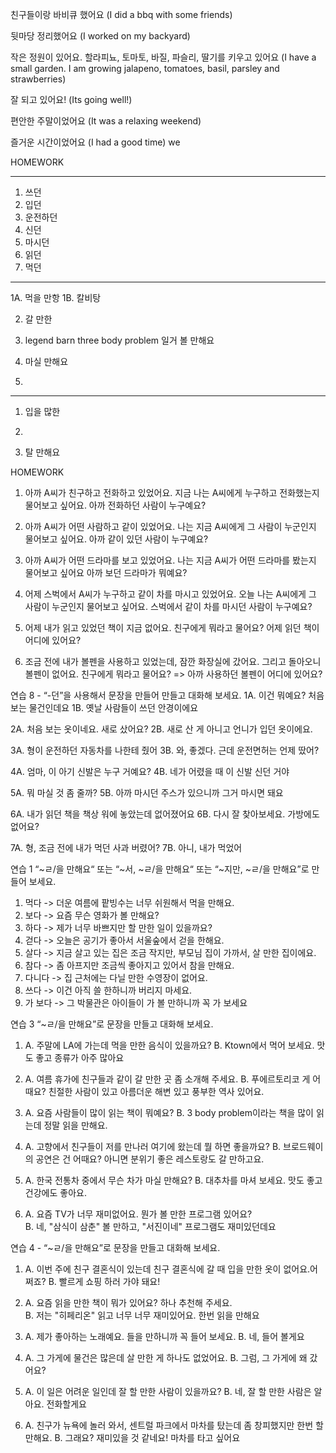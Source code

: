 친구들이랑 바비큐 했어요
(I did a bbq with some friends)

뒷마당 정리했어요
(I worked on my backyard)

작은 정원이 있어요. 할라피뇨, 토마토, 바질, 파슬리, 딸기를 키우고 있어요
(I have a small garden. I am growing jalapeno, tomatoes, basil, parsley and strawberries)

잘 되고 있어요!
(Its going well!)

편안한 주말이었어요
(It was a relaxing weekend)

즐거운 시간이었어요
(I had a good time)
we

HOMEWORK

---

1. 쓰던
2. 입던
3. 운전하던
4. 신던
5. 마시던
6. 읽던
7. 먹던

---

1A. 먹을 만항
1B. 칼비탕

2. 갈 만한

3. legend barn
   three body problem
   일거 볼 만해요

4. 마실 만해요

5.

---

1. 입을 많한
2.

3. 탈 만해요

HOMEWORK

1. 아까 A씨가 친구하고 전화하고 있었어요.
   지금 나는 A씨에게 누구하고 전화했는지 물어보고 싶어요.
   아까 전화하던 사람이 누구예요?

2. 아까 A씨가 어떤 사람하고 같이 있었어요.
   나는 지금 A씨에게 그 사람이 누군인지 물어보고 싶어요.
   아까 같이 있던 사람이 누구예요?

3. 아까 A씨가 어떤 드라마를 보고 있었어요.
   나는 지금 A씨가 어떤 드라마를 봤는지 물어보고 싶어요
   아까 보던 드라마가 뭐예요?

4. 어제 스벅에서 A씨가 누구하고 같이 차를 마시고 있었어요.
   오늘 나는 A씨에게 그 사람이 누군인지 물어보고 싶어요.
   스벅에서 같이 차를 마시던 사람이 누구예요?

5. 어제 내가 읽고 있었던 책이 지금 없어요. 친구에게 뭐라고 물어요?
   어제 읽던 책이 어디에 있어요?

6. 조금 전에 내가 볼펜을 사용하고 있었는데, 잠깐 화장실에 갔어요. 그리고 돌아오니 볼펜이 없어요. 친구에게 뭐라고 물어요? =>
   아까 사용하던 볼펜이 어디에 있어요?

연습 8 - “-던”을 사용해서 문장을 만들어 만들고 대화해 보세요.
1A. 이건 뭐예요? 처음 보는 물건인데요
1B. 옛날 사람들이 쓰던 안경이에요

2A. 처음 보는 옷이네요. 새로 샀어요?
2B. 새로 산 게 아니고 언니가 입던 옷이에요.

3A. 형이 운전하던 자동차를 나한테 줬어
3B. 와, 좋겠다. 근데 운전면허는 언제 땄어?

4A. 엄마, 이 아기 신발은 누구 거예요?
4B. 네가 어렸을 때 이 신발 신던 거야

5A. 뭐 마실 것 좀 줄까?
5B. 아까 마시던 주스가 있으니까 그거 마시면 돼요

6A. 내가 읽던 책을 책상 워에 놓았는데 없어졌어요
6B. 다시 잘 찾아보세요. 가방에도 없어요?

7A. 형, 조금 전에 내가 먹던 사과 버렸어?
7B. 아니, 내가 먹었어

연습 1 “~ㄹ/을 만해요“ 또는 “~서, ~ㄹ/을 만해요“ 또는 “~지만, ~ㄹ/을 만해요”로 만들어 보세요.

1. 먹다 -> 더운 여름에 팥빙수는 너무 쉬원해서 먹을 만해요.
2. 보다 -> 요즘 무슨 영화가 볼 만해요?
3. 하다 -> 제가 너무 바쁘지만 할 만한 일이 있을까요?
4. 걷다 -> 오늘은 공기가 좋아서 서울숲에서 걷을 한해요.
5. 살다 -> 지금 살고 있는 집은 조금 작지만, 부모님 집이 가까서, 살 만한 집이에요.
6. 참다 -> 좀 아프지만 조금씩 좋아지고 있어서 참을 만해요.
7. 다니다 -> 집 근처에는 다닐 만한 수영장이 없어요.
8. 쓰다 -> 이건 아직 쓸 한하니까 버리지 마세요.
9. 가 보다 -> 그 박물관은 아이들이 가 볼 만하니까 꼭 가 보세요

연습 3 “~ㄹ/을 만해요”로 문장을 만들고 대화해 보세요.

1. A. 주말에 LA에 가는데 먹을 만한 음식이 있을까요?
   B. Ktown에서 먹어 보세요. 맛도 좋고 종류가 아주 많아요

2. A. 여름 휴가에 친구들과 같이 갈 만한 곳 좀 소개해 주세요.
   B. 푸에르토리코 게 어때요? 친절한 사람이 있고 아름더운 해변 있고 풍부한 역사 있어요.

3. A. 요즘 사람들이 많이 읽는 책이 뭐예요?
   B. 3 body problem이라는 책을 많이 읽는데 정말 읽을 만해요.

4. A. 고향에서 친구들이 저를 만나러 여기에 왔는데 뭘 하면 좋을까요?
   B. 브로드웨이의 공연은 건 어때요? 아니면 분위기 좋은 레스토랑도 갈 만하고요.

5. A. 한국 전통차 중에서 무슨 차가 마실 만해요?
   B. 대추차를 마셔 보세요. 맛도 좋고 건강에도 좋아요.

6. A. 요즘 TV가 너무 재미없어요. 뭔가 볼 만한 프로그램 있어요?  
   B. 네, "삼식이 삼춘" 볼 만하고, "서진이네" 프로그램도 재미있던데요

연습 4 - “~ㄹ/을 만해요”로 문장을 만들고 대화해 보세요.

1. A. 이번 주에 친구 결혼식이 있는데 친구 결혼식에 갈 때 입을 만한 옷이 없어요.어쩌죠?
   B. 빨르게 쇼핑 하러 가야 돼요!

2. A. 요즘 읽을 만한 책이 뭐가 있어요? 하나 추천해 주세요.  
   B. 저는 "히페리온" 읽고 너무 너무 재미있어요. 한번 읽을 만해요

3. A. 제가 좋아하는 노래예요. 들을 만하니까 꼭 들어 보세요.
   B. 네, 들어 볼게요

4. A. 그 가게에 물건은 많은데 살 만한 게 하나도 없었어요.
   B. 그럼, 그 가게에 왜 갔어요?

5. A. 이 일은 어려운 일인데 잘 할 만한 사람이 있을까요?
   B. 네, 잘 할 만한 사람은 알아요. 전화할게요

6. A. 친구가 뉴욕에 놀러 와서, 센트럴 파크에서 마차를 탔는데 좀 창피했지만 한번 할 만해요.
   B. 그래요? 재미있을 것 같네요! 마차를 타고 싶어요
